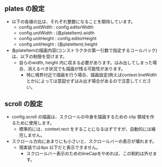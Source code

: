 
## plates の設定
* 以下の各値の比は、それぞれ整数になることを期待しています。
  * config.unitWidth : config.editorWidth
  * config.unitWidth : (各plateItem).width
  * config.unitHeight : config.editorHeight
  * config.unitHeight : (各plateItem).height
* 各plateItemの描画内容(コンストラクタの第一引数で指定するコールバック)は、以下の制限を受けます。
  * 自らのwidth, height 内に収まる必要があります。はみ出してしまった場合、消えるべき状況でも描画が残る可能性があります。
    * 特に境界付近で描画を行う場合、描画設定(例えばcontext.lineWidthとか)によっては意図せずはみ出す場合があるので注意してください。

## scroll の設定
* config.scroll の描画は、スクロールの中身を描画するための clip 領域を作るために使用します。
  * 標準的には、context.rect をすることになるはずですが、自動的には補完しません。
* スクロール方向にあまりにも小さいと、スクロールバーの表示が壊れます。
  * 現実装では4px 以下だと表示できません。
    * スクロールバー表示のためのlineCapをやめれば、この制約は外せます。
